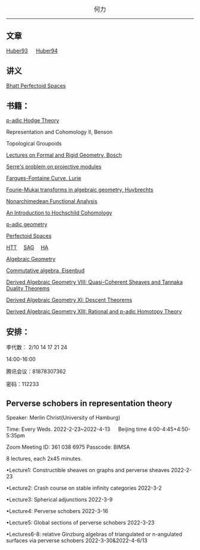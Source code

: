 

<center><font size=3>何力 </font></center>




---

## 文章
[Huber93](/Huber93.pdf)  &emsp; 
[Huber94](/Huber94.pdf)


## 讲义
[Bhatt Perfectoid Spaces](/BhattPerfd.pdf)

##  书籍：

[p-adic Hodge Theory](/Bhattp-adicHodgeTheory.pdf)

Representation and Cohomology II, Benson

Topological Groupoids

[Lectures on Formal and Rigid Geometry, Bosch](/Lectures_on_Formal&Rigid_Geometry_Bosch.pdf)

[Serre's problem on projective modules](/Serre's_problem_on_projective_modules.pdf)

[Fargues-Fontaine Curve, Lurie](/FF_Curve.pdf)

[Fourie-Mukai transforms in algebraic geometry, Huybrechts](/FM_H.pdf)

[Nonarchimedean Functional Analysis](/Nonarchimedean_functional_analysis.pdf)

[An Introduction to Hochschild Cohomology](/Hochschild_Cohomology.pdf)

[p-adic geometry](/Berkeley_.pdf)

[Perfectoid Spaces](/Perfectoidspaces_AMS.pdf)

[HTT](/HTT.pdf)&emsp; 
[SAG](/SAG.pdf)&emsp; 
[HA](/HA.pdf)

[Algebraic Geometry](/AG_I.pdf)

[Commutative algebra, Eisenbud](/Eisenbud.pdf)

[Derived Algebraic Geometry VIII: Quasi-Coherent Sheaves and
Tannaka Duality Theorems](/DAG-VIII.pdf)

[Derived Algebraic Geometry XI: Descent Theorems](/DAG_XI.pdf)

[Derived Algebraic Geometry XIII: Rational and p-adic Homotopy
Theory](/DAG-XIII.pdf)

##  安排：
李代数：
2/10 14 17 21 24  

14:00-16:00 

腾讯会议：81878307362

密码：112233



## Perverse schobers in representation theory

Speaker: Merlin Christ(University of Hamburg)

Time: Every Weds. 2022-2-23~2022-4-13 &emsp; Beijing time 4:00-4:45+4:50-5:35pm

Zoom Meeting ID: 361 038 6975   Passcode: BIMSA

8 lectures, each 2x45 minutes. 

•Lecture1: Constructible sheaves on graphs and perverse sheaves 2022-2-23

•Lecture2: Crash course on stable infinity categories 2022-3-2

•Lecture3: Spherical adjunctions 2022-3-9

•Lecture4: Perverse schobers 2022-3-16

•Lecture5: Global sections of perverse schobers 2022-3-23

•Lectures6-8: relative Ginzburg algebras of triangulated or n-angulated surfaces via perverse schobers 2022-3-30&2022-4-6/13

